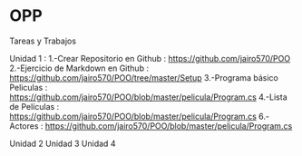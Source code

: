 # OPP 
Tareas y Trabajos




Unidad 1 :
1.-Crear Repositorio en Github :
https://github.com/jairo570/POO
2.-Ejercicio de Markdown en Github : 
https://github.com/jairo570/POO/tree/master/Setup
3.-Programa básico Peliculas :
https://github.com/jairo570/POO/blob/master/pelicula/Program.cs
4.-Lista de Películas  :
https://github.com/jairo570/POO/blob/master/pelicula/Program.cs
6.-Actores :
https://github.com/jairo570/POO/blob/master/pelicula/Program.cs

Unidad 2
Unidad 3
Unidad 4
